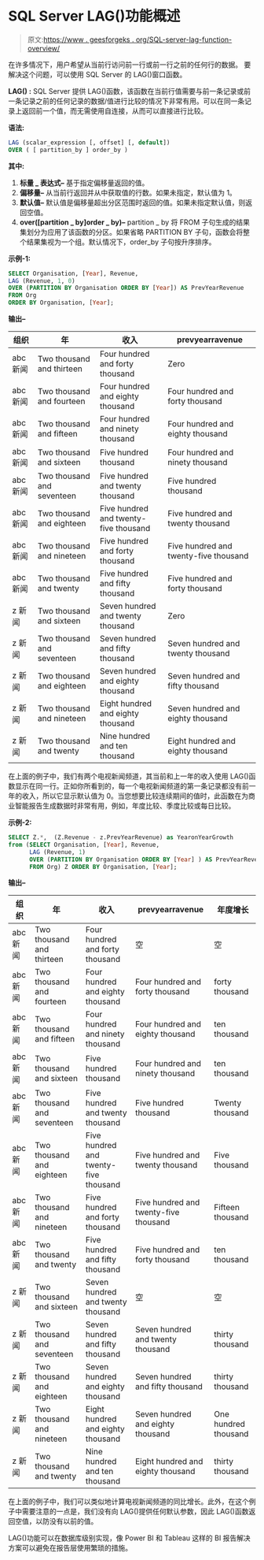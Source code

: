 # SQL Server LAG()功能概述

> 原文:[https://www . geesforgeks . org/SQL-server-lag-function-overview/](https://www.geeksforgeeks.org/sql-server-lag-function-overview/)

在许多情况下，用户希望从当前行访问前一行或前一行之前的任何行的数据。
要解决这个问题，可以使用 SQL Server 的 LAG()窗口函数。

**LAG() :**
SQL Server 提供 LAG()函数，该函数在当前行值需要与前一条记录或前一条记录之前的任何记录的数据/值进行比较的情况下非常有用。可以在同一条记录上返回前一个值，而无需使用自连接，从而可以直接进行比较。

**语法:**

```sql
LAG (scalar_expression [, offset] [, default])  
OVER ( [ partition_by ] order_by )  
```

**其中:**

1.  **标量 _ 表达式–**
    基于指定偏移量返回的值。
2.  **偏移量–**
    从当前行返回并从中获取值的行数。如果未指定，默认值为 1。
3.  **默认值–**
    默认值是偏移量超出分区范围时返回的值。如果未指定默认值，则返回空值。
4.  **over([partition _ by]order _ by)–**
    partition _ by 将 FROM 子句生成的结果集划分为应用了该函数的分区。如果省略 PARTITION BY 子句，函数会将整个结果集视为一个组。默认情况下，order_by 子句按升序排序。

**示例-1:**

```sql
SELECT Organisation, [Year], Revenue,
LAG (Revenue, 1, 0) 
OVER (PARTITION BY Organisation ORDER BY [Year]) AS PrevYearRevenue  
FROM Org 
ORDER BY Organisation, [Year]; 
```

**输出–**

<center>

| 组织 | 年 | 收入 | prevyearravenue |
| --- | --- | --- | --- |
| abc 新闻 | Two thousand and thirteen | Four hundred and forty thousand | Zero |
| abc 新闻 | Two thousand and fourteen | Four hundred and eighty thousand | Four hundred and forty thousand |
| abc 新闻 | Two thousand and fifteen | Four hundred and ninety thousand | Four hundred and eighty thousand |
| abc 新闻 | Two thousand and sixteen | Five hundred thousand | Four hundred and ninety thousand |
| abc 新闻 | Two thousand and seventeen | Five hundred and twenty thousand | Five hundred thousand |
| abc 新闻 | Two thousand and eighteen | Five hundred and twenty-five thousand | Five hundred and twenty thousand |
| abc 新闻 | Two thousand and nineteen | Five hundred and forty thousand | Five hundred and twenty-five thousand |
| abc 新闻 | Two thousand and twenty | Five hundred and fifty thousand | Five hundred and forty thousand |
| z 新闻 | Two thousand and sixteen | Seven hundred and twenty thousand | Zero |
| z 新闻 | Two thousand and seventeen | Seven hundred and fifty thousand | Seven hundred and twenty thousand |
| z 新闻 | Two thousand and eighteen | Seven hundred and eighty thousand | Seven hundred and fifty thousand |
| z 新闻 | Two thousand and nineteen | Eight hundred and eighty thousand | Seven hundred and eighty thousand |
| z 新闻 | Two thousand and twenty | Nine hundred and ten thousand | Eight hundred and eighty thousand |

</center>

在上面的例子中，我们有两个电视新闻频道，其当前和上一年的收入使用 LAG()函数显示在同一行。正如你所看到的，每一个电视新闻频道的第一条记录都没有前一年的收入，所以它显示默认值为 0。当您想要比较连续期间的值时，此函数在为商业智能报告生成数据时非常有用，例如，年度比较、季度比较或每日比较。

**示例-2:**

```sql
SELECT Z.*,  (Z.Revenue - z.PrevYearRevenue) as YearonYearGrowth
from (SELECT Organisation, [Year], Revenue,
      LAG (Revenue, 1) 
      OVER (PARTITION BY Organisation ORDER BY [Year] ) AS PrevYearRevenue 
      FROM Org) Z ORDER BY Organisation, [Year]; 
```

**输出–**

<center>

| 组织 | 年 | 收入 | prevyearravenue | 年度增长 |
| --- | --- | --- | --- | --- |
| abc 新闻 | Two thousand and thirteen | Four hundred and forty thousand | 空 | 空 |
| abc 新闻 | Two thousand and fourteen | Four hundred and eighty thousand | Four hundred and forty thousand | forty thousand |
| abc 新闻 | Two thousand and fifteen | Four hundred and ninety thousand | Four hundred and eighty thousand | ten thousand |
| abc 新闻 | Two thousand and sixteen | Five hundred thousand | Four hundred and ninety thousand | ten thousand |
| abc 新闻 | Two thousand and seventeen | Five hundred and twenty thousand | Five hundred thousand | Twenty thousand |
| abc 新闻 | Two thousand and eighteen | Five hundred and twenty-five thousand | Five hundred and twenty thousand | Five thousand |
| abc 新闻 | Two thousand and nineteen | Five hundred and forty thousand | Five hundred and twenty-five thousand | Fifteen thousand |
| abc 新闻 | Two thousand and twenty | Five hundred and fifty thousand | Five hundred and forty thousand | ten thousand |
| z 新闻 | Two thousand and sixteen | Seven hundred and twenty thousand | 空 | 空 |
| z 新闻 | Two thousand and seventeen | Seven hundred and fifty thousand | Seven hundred and twenty thousand | thirty thousand |
| z 新闻 | Two thousand and eighteen | Seven hundred and eighty thousand | Seven hundred and fifty thousand | thirty thousand |
| z 新闻 | Two thousand and nineteen | Eight hundred and eighty thousand | Seven hundred and eighty thousand | One hundred thousand |
| z 新闻 | Two thousand and twenty | Nine hundred and ten thousand | Eight hundred and eighty thousand | thirty thousand |

</center>

在上面的例子中，我们可以类似地计算电视新闻频道的同比增长。此外，在这个例子中需要注意的一点是，我们没有向 LAG()提供任何默认参数，因此 LAG()函数返回空值，以防没有以前的值。

LAG()功能可以在数据库级别实现，像 Power BI 和 Tableau 这样的 BI 报告解决方案可以避免在报告层使用繁琐的措施。